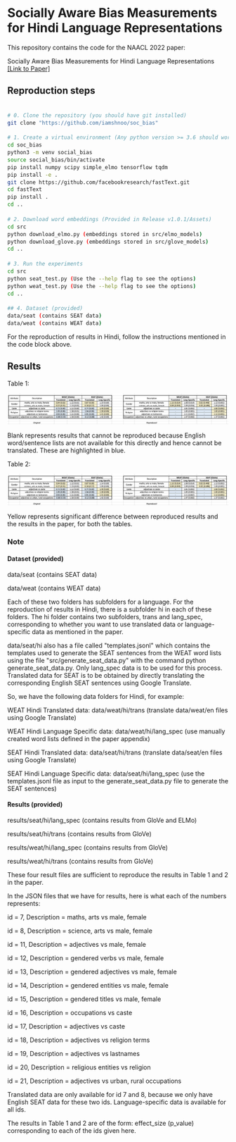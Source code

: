# Socially Aware Bias Measurements for Hindi Language Representations

This repository contains the code for the NAACL 2022 paper:

Socially Aware Bias Measurements for Hindi Language Representations <a href="https://arxiv.org/pdf/2110.07871.pdf"> [Link to Paper]</a>

## Reproduction steps

```bash

# 0. Clone the repository (you should have git installed)
git clone "https://github.com/iamshnoo/soc_bias"

# 1. Create a virtual environment (Any python version >= 3.6 should work)
cd soc_bias
python3 -m venv social_bias
source social_bias/bin/activate
pip install numpy scipy simple_elmo tensorflow tqdm
pip install -e .
git clone https://github.com/facebookresearch/fastText.git
cd fastText
pip install .
cd ..

# 2. Download word embeddings (Provided in Release v1.0.1/Assets)
cd src
python download_elmo.py (embeddings stored in src/elmo_models)
python download_glove.py (embeddings stored in src/glove_models)
cd ..

# 3. Run the experiments
cd src
python seat_test.py (Use the --help flag to see the options)
python weat_test.py (Use the --help flag to see the options)
cd ..

## 4. Dataset (provided)
data/seat (contains SEAT data)
data/weat (contains WEAT data)
```

For the reproduction of results in Hindi, follow the instructions mentioned in
the code block above.

## Results

Table 1:

![Table 1](docs/table1.png)

Blank represents results that cannot be reproduced because English word/sentence
lists are not available for this directly and hence cannot be translated. These
are highlighted in blue.

Table 2:

![Table 2](docs/table1.png)

Yellow represents significant difference between reproduced results and the
results in the paper, for both the tables.

### Note

#### Dataset (provided)

data/seat (contains SEAT data)

data/weat (contains WEAT data)

Each of these two folders has subfolders for a language. For the reproduction of
results in Hindi, there is a subfolder hi in each of these folders. The hi
folder contains two subfolders, trans and lang_spec, corresponding to whether
you want to use translated data or language-specific data as mentioned in the
paper.

data/seat/hi also has a file called "templates.jsonl" which contains the
templates used to generate the SEAT sentences from the WEAT word lists using the
file "src/generate_seat_data.py" with the command python generate_seat_data.py.
Only lang_spec data is to be used for this process. Translated data for SEAT is
to be obtained by directly translating the corresponding English SEAT sentences
using Google Translate.

So, we have the following data folders for Hindi, for example:

WEAT Hindi Translated data: data/weat/hi/trans (translate data/weat/en files
using Google Translate)

WEAT Hindi Language Specific data: data/weat/hi/lang_spec (use manually created
word lists defined in the paper appendix)

SEAT Hindi Translated data: data/seat/hi/trans (translate data/seat/en files
using Google Translate)

SEAT Hindi Language Specific data: data/seat/hi/lang_spec (use the
templates.jsonl file as input to the generate_seat_data.py file to generate the
SEAT sentences)

#### Results (provided)

results/seat/hi/lang_spec (contains results from GloVe and ELMo)

results/seat/hi/trans (contains results from GloVe)

results/weat/hi/lang_spec (contains results from GloVe)

results/weat/hi/trans (contains results from GloVe)

These four result files are sufficient to reproduce the results in Table 1 and 2 in the paper.

In the JSON files that we have for results, here is what each of the numbers represents:

id = 7, Description = maths, arts vs male, female

id = 8, Description = science, arts vs male, female

id = 11, Description = adjectives vs male, female

id = 12, Description = gendered verbs vs male, female

id = 13, Description = gendered adjectives vs male, female

id = 14, Description = gendered entities vs male, female

id = 15, Description = gendered titles vs male, female

id = 16, Description = occupations vs caste

id = 17, Description = adjectives vs caste

id = 18, Description = adjectives vs religion terms

id = 19, Description = adjectives vs lastnames

id = 20, Description = religious entities vs religion

id = 21, Description = adjectives vs urban, rural occupations

Translated data are only available for id 7 and 8, because we only have English
SEAT data for these two ids. Language-specific data is available for all ids.

The results in Table 1 and 2 are of the form: effect_size (p_value)
corresponding to each of the ids given here.
